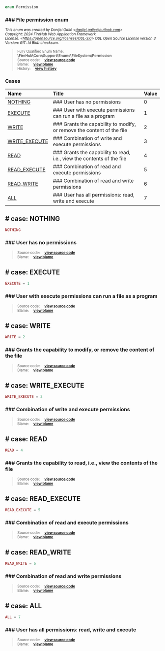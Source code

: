 ```php
enum Permission
```













### ### File permission enum



<sub>_This enum was created by Danijel Galić &lt;danijel.galic@outlook.com&gt;_</sub><br/><sub>_Copyright: 2024 FireHub Web Application Framework_</sub><br/><sub>_License: &lt;https://opensource.org/licenses/OSL-3.0&gt; OSL Open Source License version 3_</sub><br/><sub>_Version: GIT: $Id$ Blob checksum._</sub>

><sub>Fully Qualified Enum Name:  **\FireHub\Core\Support\Enums\FileSystem\Permission**</sub><br/>
    <sub>Source code:  **[view source code](https://github.com/The-FireHub-Project/Core/blob/develop-pre-alpha-m1/src/support/enums/filesystem/firehub.Permission.php#L21)**</sub><br/>
        <sub>Blame:  **[view blame](https://github.com/The-FireHub-Project/Core/blame/develop-pre-alpha-m1/src/support/enums/filesystem/firehub.Permission.php)**</sub><br/>
        <sub>History:  **[view history](https://github.com/The-FireHub-Project/Core/commits/develop-pre-alpha-m1/src/support/enums/filesystem/firehub.Permission.php)**</sub>


### Cases
| Name | Title | Value |
|:-----|:------|:------|
|<a href="#nothing">NOTHING</a>|### User has no permissions|0|
|<a href="#execute">EXECUTE</a>|### User with execute permissions can run a file as a program|1|
|<a href="#write">WRITE</a>|### Grants the capability to modify, or remove the content of the file|2|
|<a href="#write_execute">WRITE_EXECUTE</a>|### Combination of write and execute permissions|3|
|<a href="#read">READ</a>|### Grants the capability to read, i.e., view the contents of the file|4|
|<a href="#read_execute">READ_EXECUTE</a>|### Combination of read and execute permissions|5|
|<a href="#read_write">READ_WRITE</a>|### Combination of read and write permissions|6|
|<a href="#all">ALL</a>|### User has all permissions: read, write and execute|7|

<h2><a name="nothing"># case: NOTHING</a></h2>

```php
NOTHING
```







### ### User has no permissions



><sub>Source code:  **[view source code](https://github.com/The-FireHub-Project/Core/blob/develop-pre-alpha-m1/src/support/enums/filesystem/firehub.Permission.php#L27)**</sub><br/>
        <sub>Blame:  **[view blame](https://github.com/The-FireHub-Project/Core/blame/develop-pre-alpha-m1/src/support/enums/filesystem/firehub.Permission.php#L27)**</sub>
<h2><a name="execute"># case: EXECUTE</a></h2>

```php
EXECUTE = 1
```







### ### User with execute permissions can run a file as a program



><sub>Source code:  **[view source code](https://github.com/The-FireHub-Project/Core/blob/develop-pre-alpha-m1/src/support/enums/filesystem/firehub.Permission.php#L33)**</sub><br/>
        <sub>Blame:  **[view blame](https://github.com/The-FireHub-Project/Core/blame/develop-pre-alpha-m1/src/support/enums/filesystem/firehub.Permission.php#L33)**</sub>
<h2><a name="write"># case: WRITE</a></h2>

```php
WRITE = 2
```







### ### Grants the capability to modify, or remove the content of the file



><sub>Source code:  **[view source code](https://github.com/The-FireHub-Project/Core/blob/develop-pre-alpha-m1/src/support/enums/filesystem/firehub.Permission.php#L39)**</sub><br/>
        <sub>Blame:  **[view blame](https://github.com/The-FireHub-Project/Core/blame/develop-pre-alpha-m1/src/support/enums/filesystem/firehub.Permission.php#L39)**</sub>
<h2><a name="write_execute"># case: WRITE_EXECUTE</a></h2>

```php
WRITE_EXECUTE = 3
```







### ### Combination of write and execute permissions



><sub>Source code:  **[view source code](https://github.com/The-FireHub-Project/Core/blob/develop-pre-alpha-m1/src/support/enums/filesystem/firehub.Permission.php#L45)**</sub><br/>
        <sub>Blame:  **[view blame](https://github.com/The-FireHub-Project/Core/blame/develop-pre-alpha-m1/src/support/enums/filesystem/firehub.Permission.php#L45)**</sub>
<h2><a name="read"># case: READ</a></h2>

```php
READ = 4
```







### ### Grants the capability to read, i.e., view the contents of the file



><sub>Source code:  **[view source code](https://github.com/The-FireHub-Project/Core/blob/develop-pre-alpha-m1/src/support/enums/filesystem/firehub.Permission.php#L51)**</sub><br/>
        <sub>Blame:  **[view blame](https://github.com/The-FireHub-Project/Core/blame/develop-pre-alpha-m1/src/support/enums/filesystem/firehub.Permission.php#L51)**</sub>
<h2><a name="read_execute"># case: READ_EXECUTE</a></h2>

```php
READ_EXECUTE = 5
```







### ### Combination of read and execute permissions



><sub>Source code:  **[view source code](https://github.com/The-FireHub-Project/Core/blob/develop-pre-alpha-m1/src/support/enums/filesystem/firehub.Permission.php#L57)**</sub><br/>
        <sub>Blame:  **[view blame](https://github.com/The-FireHub-Project/Core/blame/develop-pre-alpha-m1/src/support/enums/filesystem/firehub.Permission.php#L57)**</sub>
<h2><a name="read_write"># case: READ_WRITE</a></h2>

```php
READ_WRITE = 6
```







### ### Combination of read and write permissions



><sub>Source code:  **[view source code](https://github.com/The-FireHub-Project/Core/blob/develop-pre-alpha-m1/src/support/enums/filesystem/firehub.Permission.php#L63)**</sub><br/>
        <sub>Blame:  **[view blame](https://github.com/The-FireHub-Project/Core/blame/develop-pre-alpha-m1/src/support/enums/filesystem/firehub.Permission.php#L63)**</sub>
<h2><a name="all"># case: ALL</a></h2>

```php
ALL = 7
```







### ### User has all permissions: read, write and execute



><sub>Source code:  **[view source code](https://github.com/The-FireHub-Project/Core/blob/develop-pre-alpha-m1/src/support/enums/filesystem/firehub.Permission.php#L69)**</sub><br/>
        <sub>Blame:  **[view blame](https://github.com/The-FireHub-Project/Core/blame/develop-pre-alpha-m1/src/support/enums/filesystem/firehub.Permission.php#L69)**</sub>